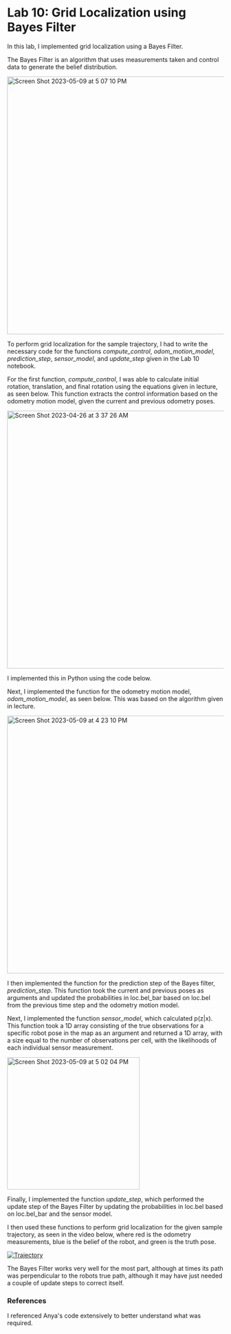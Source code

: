 # Lab 10: Grid Localization using Bayes Filter

In this lab, I implemented grid localization using a Bayes Filter.

The Bayes Filter is an algorithm that uses measurements taken and control data to generate the belief distribution.

<img width="600" alt="Screen Shot 2023-05-09 at 5 07 10 PM" src="https://github.com/sarika2446/ece4160/assets/123786420/9b4e7041-7d46-4bac-988e-ee1130bf11b6">


To perform grid localization for the sample trajectory, I had to write the necessary code for the functions _compute_control_, _odom_motion_model_, _prediction_step_, _sensor_model_, and _update_step_ given in the Lab 10 notebook.

For the first function, _compute_control_, I was able to calculate initial rotation, translation, and final rotation using the equations given in lecture, as seen below. This function extracts the control information based on the odometry motion model, given the current and previous odometry poses.

<img width="600" alt="Screen Shot 2023-04-26 at 3 37 26 AM" src="https://user-images.githubusercontent.com/123786420/234503713-47a9a0ec-d9ed-40c7-9578-dffb16f6e460.png">

I implemented this in Python using the code below.

<script src="https://gist.github.com/sarika2446/4c9110f574824759829811f2e69698ce.js"></script>

Next, I implemented the function for the odometry motion model, _odom_motion_model_, as seen below. This was based on the algorithm given in lecture.

<img width="600" alt="Screen Shot 2023-05-09 at 4 23 10 PM" src="https://github.com/sarika2446/ece4160/assets/123786420/5a3468be-22eb-4cc3-9bed-f89476e6e8db">

<script src="https://gist.github.com/sarika2446/1be1b96fb04b214b71f364c4cacbafbf.js"></script>

I then implemented the function for the prediction step of the Bayes filter, _prediction_step_. This function took the current and previous poses as arguments and updated the probabilities in loc.bel_bar based on loc.bel from the previous time step and the odometry motion model. 

<script src="https://gist.github.com/sarika2446/62773d1d3b4fc5654d4390f6aa9dd9f8.js"></script>

Next, I implemented the function _sensor_model_, which calculated p(z\|x). This function took a 1D array consisting of the true observations for a specific robot pose in the map as an argument and returned a 1D array, with a size equal to the number of observations per cell, with the likelihoods of each individual sensor measurement.

<img width="308" alt="Screen Shot 2023-05-09 at 5 02 04 PM" src="https://github.com/sarika2446/ece4160/assets/123786420/82eaacac-3a9a-4991-8b65-d714fdf44cd0">

<script src="https://gist.github.com/sarika2446/35fc5ed0657528ab4a3a83e66b8062dc.js"></script>

Finally, I implemented the function _update_step_, which performed the update step of the Bayes Filter by updating the probabilities in loc.bel based on loc.bel_bar and the sensor model.

<script src="https://gist.github.com/sarika2446/82553d97453a68809f4306557c593912.js"></script>

I then used these functions to perform grid localization for the given sample trajectory, as seen in the video below, where red is the odometry measurements, blue is the belief of the robot, and green is the truth pose.

[![Trajectory](https://img.youtube.com/vi/BOzCaoiIVz0/0.jpg)](https://www.youtube.com/watch?v=BOzCaoiIVz0 "Trajectory")

The Bayes Filter works very well for the most part, although at times its path was perpendicular to the robots true path, although it may have just needed a couple of update steps to correct itself.

### References

I referenced Anya's code extensively to better understand what was required.
